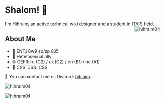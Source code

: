 # Shalom! 👋
<p>I'm Hihraim, an active technical wiki designer and a student in IT/CS field. <img align="right" src="https://komarev.com/ghpvc/?username=hihraim04&label=Profile%20views&color=0e75b6&style=flat" alt="hihraim04" /></p>

## About Me
- 🌟 ENTJ 8w9 so/sp 835
- 🎸 Heterosexual ally
- 🌐 CEFR: ru (C2) / uk (C2) / en (B1) / he (A1)
- 🥵 CSS, CSS, CSS

💬 You can contact me on Discord: [hihraim](https://discord.com/users/428596508271575040).

<p>&nbsp;<img align="left" src="https://github-readme-stats.vercel.app/api?username=hihraim04&show_icons=true&theme=dark&locale=en" alt="hihraim04" /></p>
<p><img align="center" src="https://github-readme-stats.vercel.app/api/top-langs?username=hihraim04&show_icons=true&theme=dark&locale=en&layout=compact" alt="hihraim04" /></p>
